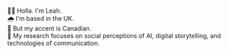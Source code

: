 🙋‍♀️ Holla. I'm Leah.<br>
🌧️ I'm based in the UK.<br>
🍁 But my accent is Canadian.<br>
🤖 My research focuses on social perceptions of AI, digital storytelling, and technologies of communication.

<!---
lrhenrickson/lrhenrickson is a ✨ special ✨ repository because its `README.md` (this file) appears on your GitHub profile.
You can click the Preview link to take a look at your changes.
--->
